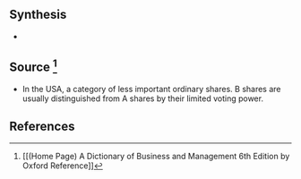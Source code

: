 ## Synthesis
- 
## Source [^1]
- In the USA, a category of less important ordinary shares. B shares are usually distinguished from A shares by their limited voting power.
## References

[^1]: [[(Home Page) A Dictionary of Business and Management 6th Edition by Oxford Reference]]